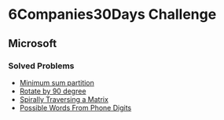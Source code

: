 # 6Companies30Days Challenge
## Microsoft

### Solved Problems
- [Minimum sum partition](./minimum-sum-partition.md)
- [Rotate by 90 degree](./rotate-by-90-degree.md)
- [Spirally Traversing a Matrix](./spirally-traversing-a-matrix.md)
- [Possible Words From Phone Digits](./possible-words-from-phone-digits.md)